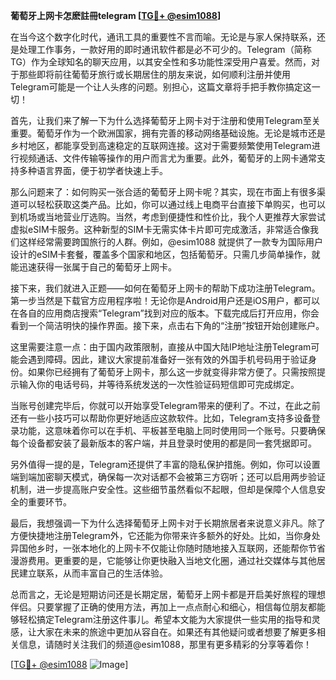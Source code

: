 **葡萄牙上网卡怎麽註冊telegram [[TG💪+ @esim1088](https://t.me/s/esim1088)]**

在当今这个数字化时代，通讯工具的重要性不言而喻。无论是与家人保持联系，还是处理工作事务，一款好用的即时通讯软件都是必不可少的。Telegram（简称TG）作为全球知名的聊天应用，以其安全性和多功能性深受用户喜爱。然而，对于那些即将前往葡萄牙旅行或长期居住的朋友来说，如何顺利注册并使用Telegram可能是一个让人头疼的问题。别担心，这篇文章将手把手教你搞定这一切！

首先，让我们来了解一下为什么选择葡萄牙上网卡对于注册和使用Telegram至关重要。葡萄牙作为一个欧洲国家，拥有完善的移动网络基础设施。无论是城市还是乡村地区，都能享受到高速稳定的互联网连接。这对于需要频繁使用Telegram进行视频通话、文件传输等操作的用户而言尤为重要。此外，葡萄牙的上网卡通常支持多种语言界面，便于初学者快速上手。

那么问题来了：如何购买一张合适的葡萄牙上网卡呢？其实，现在市面上有很多渠道可以轻松获取这类产品。比如，你可以通过线上电商平台直接下单购买，也可以到机场或当地营业厅选购。当然，考虑到便捷性和性价比，我个人更推荐大家尝试虚拟eSIM卡服务。这种新型的SIM卡无需实体卡片即可完成激活，非常适合像我们这样经常需要跨国旅行的人群。例如，@esim1088 就提供了一款专为国际用户设计的eSIM卡套餐，覆盖多个国家和地区，包括葡萄牙。只需几步简单操作，就能迅速获得一张属于自己的葡萄牙上网卡。

接下来，我们就进入正题——如何在葡萄牙上网卡的帮助下成功注册Telegram。第一步当然是下载官方应用程序啦！无论你是Android用户还是iOS用户，都可以在各自的应用商店搜索“Telegram”找到对应的版本。下载完成后打开应用，你会看到一个简洁明快的操作界面。接下来，点击右下角的“注册”按钮开始创建账户。

这里需要注意一点：由于国内政策限制，直接从中国大陆IP地址注册Telegram可能会遇到障碍。因此，建议大家提前准备好一张有效的外国手机号码用于验证身份。如果你已经拥有了葡萄牙上网卡，那么这一步就变得非常方便了。只需按照提示输入你的电话号码，并等待系统发送的一次性验证码短信即可完成绑定。

当账号创建完毕后，你就可以开始享受Telegram带来的便利了。不过，在此之前还有一些小技巧可以帮助你更好地适应这款软件。比如，Telegram支持多设备登录功能，这意味着你可以在手机、平板甚至电脑上同时使用同一个账号。只要确保每个设备都安装了最新版本的客户端，并且登录时使用的都是同一套凭据即可。

另外值得一提的是，Telegram还提供了丰富的隐私保护措施。例如，你可以设置端到端加密聊天模式，确保每一次对话都不会被第三方窃听；还可以启用两步验证机制，进一步提高账户安全性。这些细节虽然看似不起眼，但却是保障个人信息安全的重要环节。

最后，我想强调一下为什么选择葡萄牙上网卡对于长期旅居者来说意义非凡。除了方便快捷地注册Telegram外，它还能为你带来许多额外的好处。比如，当你身处异国他乡时，一张本地化的上网卡不仅能让你随时随地接入互联网，还能帮你节省漫游费用。更重要的是，它能够让你更快融入当地文化圈，通过社交媒体与其他居民建立联系，从而丰富自己的生活体验。

总而言之，无论是短期访问还是长期定居，葡萄牙上网卡都是开启美好旅程的理想伴侣。只要掌握了正确的使用方法，再加上一点点耐心和细心，相信每位朋友都能够轻松搞定Telegram注册这件事儿。希望本文能为大家提供一些实用的指导和灵感，让大家在未来的旅途中更加从容自在。如果还有其他疑问或者想要了解更多相关信息，请随时关注我们的频道@esim1088，那里有更多精彩的分享等着你！

[[TG💪+ @esim1088](https://t.me/s/esim1088) ![Image](https://i.postimg.cc/4NQfJmqS/Snipaste-2025-05-13-00-14-12.png)]